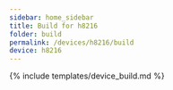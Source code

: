 ```yaml
---
sidebar: home_sidebar
title: Build for h8216
folder: build
permalink: /devices/h8216/build
device: h8216
---
```

{% include templates/device_build.md %}
